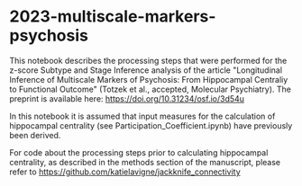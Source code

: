 # 2023-multiscale-markers-psychosis

This notebook describes the processing steps that were performed for the z-score Subtype and Stage Inference analysis of the article 
"Longitudinal Inference of Multiscale Markers of Psychosis: From Hippocampal Centraliy to Functional Outcome" (Totzek et al., accepted, Molecular Psychiatry). The preprint is available here: https://doi.org/10.31234/osf.io/3d54u 

In this notebook it is assumed that input measures for the calculation of hippocampal centrality (see Participation_Coefficient.ipynb) have previously been derived.

For code about the processing steps prior to calculating hippocampal centrality, as described in the methods section of the manuscript,
please refer to https://github.com/katielavigne/jackknife_connectivity 
